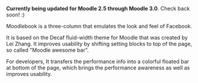 **Currently being updated for Moodle 2.5 through Moodle 3.0**. Check back soon! :)

Moodlebook is a three-column that emulates the look and feel of Facebook.

It is based on the Decaf fluid-width theme for Moodle that was created by Lei Zhang. It improves usability by shifting setting blocks to top of the page, so called "Moodle awesome bar".

For developers, It transfers the performance info into a colorful floated bar at bottom of the page, which brings the performance awareness as well as improves usability.
